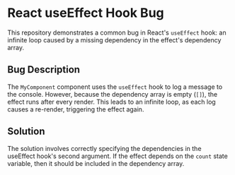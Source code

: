 # React useEffect Hook Bug

This repository demonstrates a common bug in React's `useEffect` hook: an infinite loop caused by a missing dependency in the effect's dependency array. 

## Bug Description

The `MyComponent` component uses the `useEffect` hook to log a message to the console. However, because the dependency array is empty (`[]`), the effect runs after every render.  This leads to an infinite loop, as each log causes a re-render, triggering the effect again.

## Solution

The solution involves correctly specifying the dependencies in the useEffect hook's second argument.  If the effect depends on the `count` state variable, then it should be included in the dependency array.